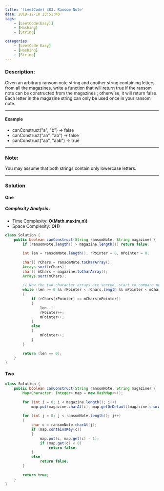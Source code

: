 ```yaml
---
title: '[LeetCode] 383. Ransom Note'
date: 2019-12-10 23:51:40
tags:
    - [LeetCode(Easy)]
    - [Hashing]
    - [String]

categories:
    - [LeetCode Easy]
    - [Hashing]
    - [String]
---
```


### Description:
Given an arbitrary ransom note string and another string containing letters from all the magazines, write a function that will return true if the ransom note can be constructed from the magazines ; otherwise, it will return false. Each letter in the magazine string can only be used once in your ransom note.

<!-- more -->

---

#### Example
- canConstruct("a", "b") -> false
- canConstruct("aa", "ab") -> false
- canConstruct("aa", "aab") -> true

---

### Note:
You may assume that both strings contain only lowercase letters.

---

### Solution
#### One
##### Complexity Analysis : 
- Time Complexity: **O(Math.max(m,n))**
- Space Complexity: **O(1)**

```java
class Solution {
    public boolean canConstruct(String ransomNote, String magazine) {
        if (ransomNote.length() > magazine.length()) return false;
        
        int len = ransomNote.length(), rPointer = 0, mPointer = 0;
        
        char[] rChars = ransomNote.toCharArray();
        Arrays.sort(rChars);
        char[] mChars = magazine.toCharArray();
        Arrays.sort(mChars);
        
        // Now the two character arrays are sorted, start to compare now
        while (len >= 0 && rPointer < rChars.length && mPointer < mChars.length)
        {
            if (rChars[rPointer] == mChars[mPointer])
            {
                len--;
                rPointer++;
                mPointer++;
            }
            else 
            {
                mPointer++;
            }
        }
        
        return (len == 0);
    }
}
```

#### Two
```java
class Solution {
    public boolean canConstruct(String ransomNote, String magazine) {
        Map<Character, Integer> map = new HashMap<>();
        
        for (int i = 0; i < magazine.length(); i++)
            map.put(magazine.charAt(i), map.getOrDefault(magazine.charAt(i), 0) + 1);
        
        for (int j = 0; j < ransomNote.length(); j++)
        {
            char c = ransomNote.charAt(j);
            if (map.containsKey(c))
            {
                map.put(c, map.get(c) - 1);
                if (map.get(c) < 0)
                    return false;
            }
            else
                return false;
        }
        
        return true;
    }
}
```